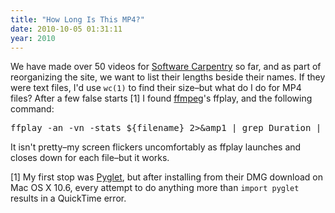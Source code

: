 ```yaml
---
title: "How Long Is This MP4?"
date: 2010-10-05 01:31:11
year: 2010
---
```

We have made over 50 videos for <a href="https://software-carpentry.org/">Software Carpentry</a> so far, and as part of reorganizing the site, we want to list their lengths beside their names. If they were text files, I'd use <code>wc(1)</code> to find their size–but what do I do for MP4 files?  After a few false starts [1] I found <a href="http://ffmpeg.org/">ffmpeg</a>'s ffplay, and the following command:
<pre>ffplay -an -vn -stats ${filename} 2&gt;&amp;amp1 | grep Duration | sed -e 's/,.*//' -e 's/ *Duration: *//'</pre>
It isn't pretty–my screen flickers uncomfortably as ffplay launches and closes down for each file–but it works.

[1] My first stop was <a href="http://www.pyglet.org/">Pyglet</a>, but after installing from their DMG download on Mac OS X 10.6, every attempt to do anything more than <code>import pyglet</code> results in a QuickTime error.
